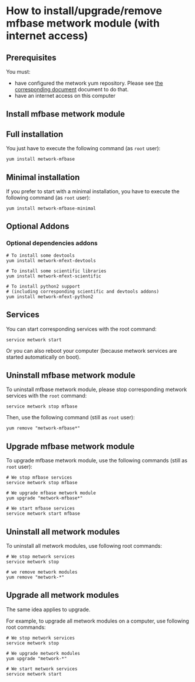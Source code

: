 # How to install/upgrade/remove mfbase metwork module (with internet access)

[//]: # (automatically generated from https://github.com/metwork-framework/resources/blob/master/cookiecutter/_%7B%7Bcookiecutter.repo%7D%7D/.metwork-framework/install_a_metwork_package.md)

## Prerequisites

You must:

- have configured the metwork yum repository. Please see [the corresponding document](configure_metwork_repo.md) document to do that.
- have an internet access on this computer

## Install mfbase metwork module

## Full installation

You just have to execute the following command (as `root` user):

```
yum install metwork-mfbase
```

## Minimal installation

If you prefer to start with a minimal installation, you have to execute the following command
(as `root` user):

```
yum install metwork-mfbase-minimal
```

## Optional Addons

### Optional dependencies addons

```
# To install some devtools
yum install metwork-mfext-devtools

# To install some scientific libraries
yum install metwork-mfext-scientific

# To install python2 support
# (including corresponding scientific and devtools addons)
yum install metwork-mfext-python2
```





## Services

You can start corresponding services with the root command:

```
service metwork start
```

Or you can also reboot your computer (because metwork services are started automatically on boot).



## Uninstall mfbase metwork module


To uninstall mfbase metwork module, please stop corresponding metwork services with the `root` command:

```
service metwork stop mfbase
```

Then, use the following command (still as `root` user):


```
yum remove "metwork-mfbase*"
```

## Upgrade mfbase metwork module

To upgrade mfbase metwork module, use the following commands (still as `root` user):


```
# We stop mfbase services
service metwork stop mfbase
```


```
# We upgrade mfbase metwork module
yum upgrade "metwork-mfbase*"
```


```
# We start mfbase services
service metwork start mfbase
```


## Uninstall all metwork modules

To uninstall all metwork modules, use following root commands:

```
# We stop metwork services
service metwork stop

# we remove metwork modules
yum remove "metwork-*"
```

## Upgrade all metwork modules

The same idea applies to upgrade.

For example, to upgrade all metwork modules on a computer, use following root commands:

```
# We stop metwork services
service metwork stop

# We upgrade metwork modules
yum upgrade "metwork-*"

# We start metwork services
service metwork start
```
